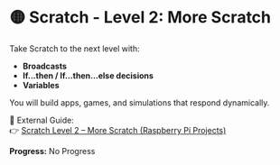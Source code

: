 # 🟡 Scratch - Level 2: More Scratch

Take Scratch to the next level with:  
- **Broadcasts**  
- **If...then / If...then...else decisions**  
- **Variables**  

You will build apps, games, and simulations that respond dynamically.  

📖 External Guide:  
👉 [Scratch Level 2 – More Scratch (Raspberry Pi Projects)](https://projects.raspberrypi.org/en/pathways/more-scratch)  

**Progress:** No Progress

